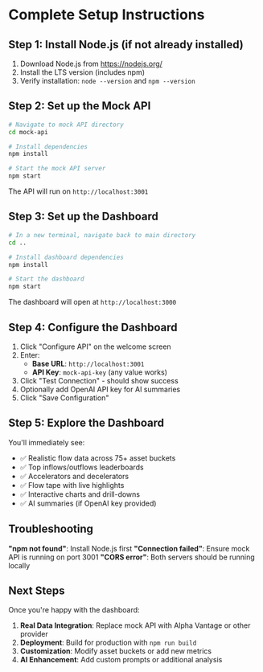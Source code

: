 # Complete Setup Instructions

## Step 1: Install Node.js (if not already installed)

1. Download Node.js from https://nodejs.org/
2. Install the LTS version (includes npm)
3. Verify installation: `node --version` and `npm --version`

## Step 2: Set up the Mock API

```bash
# Navigate to mock API directory
cd mock-api

# Install dependencies  
npm install

# Start the mock API server
npm start
```

The API will run on `http://localhost:3001`

## Step 3: Set up the Dashboard

```bash  
# In a new terminal, navigate back to main directory
cd ..

# Install dashboard dependencies
npm install

# Start the dashboard
npm start
```

The dashboard will open at `http://localhost:3000`

## Step 4: Configure the Dashboard

1. Click "Configure API" on the welcome screen
2. Enter:
   - **Base URL**: `http://localhost:3001`
   - **API Key**: `mock-api-key` (any value works)
3. Click "Test Connection" - should show success
4. Optionally add OpenAI API key for AI summaries
5. Click "Save Configuration"

## Step 5: Explore the Dashboard

You'll immediately see:
- ✅ Realistic flow data across 75+ asset buckets
- ✅ Top inflows/outflows leaderboards  
- ✅ Accelerators and decelerators
- ✅ Flow tape with live highlights
- ✅ Interactive charts and drill-downs
- ✅ AI summaries (if OpenAI key provided)

## Troubleshooting

**"npm not found"**: Install Node.js first
**"Connection failed"**: Ensure mock API is running on port 3001
**"CORS error"**: Both servers should be running locally

## Next Steps

Once you're happy with the dashboard:

1. **Real Data Integration**: Replace mock API with Alpha Vantage or other provider
2. **Deployment**: Build for production with `npm run build`
3. **Customization**: Modify asset buckets or add new metrics
4. **AI Enhancement**: Add custom prompts or additional analysis
